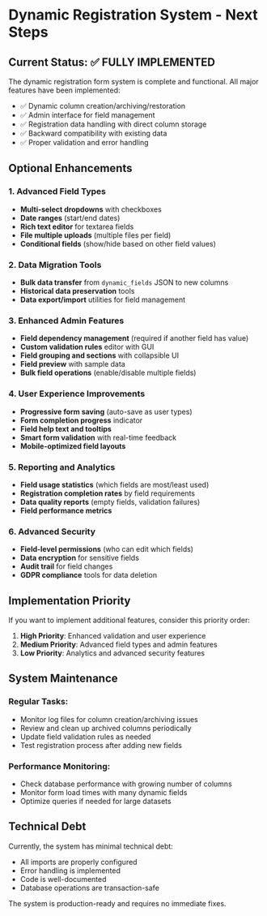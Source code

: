 # Dynamic Registration System - Next Steps

## Current Status: ✅ FULLY IMPLEMENTED

The dynamic registration form system is complete and functional. All major features have been implemented:

- ✅ Dynamic column creation/archiving/restoration
- ✅ Admin interface for field management
- ✅ Registration data handling with direct column storage
- ✅ Backward compatibility with existing data
- ✅ Proper validation and error handling

## Optional Enhancements

### 1. Advanced Field Types
- **Multi-select dropdowns** with checkboxes
- **Date ranges** (start/end dates)
- **Rich text editor** for textarea fields
- **File multiple uploads** (multiple files per field)
- **Conditional fields** (show/hide based on other field values)

### 2. Data Migration Tools
- **Bulk data transfer** from `dynamic_fields` JSON to new columns
- **Historical data preservation** tools
- **Data export/import** utilities for field management

### 3. Enhanced Admin Features
- **Field dependency management** (required if another field has value)
- **Custom validation rules** editor with GUI
- **Field grouping and sections** with collapsible UI
- **Field preview** with sample data
- **Bulk field operations** (enable/disable multiple fields)

### 4. User Experience Improvements
- **Progressive form saving** (auto-save as user types)
- **Form completion progress** indicator
- **Field help text and tooltips**
- **Smart form validation** with real-time feedback
- **Mobile-optimized field layouts**

### 5. Reporting and Analytics
- **Field usage statistics** (which fields are most/least used)
- **Registration completion rates** by field requirements
- **Data quality reports** (empty fields, validation failures)
- **Field performance metrics**

### 6. Advanced Security
- **Field-level permissions** (who can edit which fields)
- **Data encryption** for sensitive fields
- **Audit trail** for field changes
- **GDPR compliance** tools for data deletion

## Implementation Priority

If you want to implement additional features, consider this priority order:

1. **High Priority**: Enhanced validation and user experience
2. **Medium Priority**: Advanced field types and admin features
3. **Low Priority**: Analytics and advanced security features

## System Maintenance

### Regular Tasks:
- Monitor log files for column creation/archiving issues
- Review and clean up archived columns periodically
- Update field validation rules as needed
- Test registration process after adding new fields

### Performance Monitoring:
- Check database performance with growing number of columns
- Monitor form load times with many dynamic fields
- Optimize queries if needed for large datasets

## Technical Debt

Currently, the system has minimal technical debt:
- All imports are properly configured
- Error handling is implemented
- Code is well-documented
- Database operations are transaction-safe

The system is production-ready and requires no immediate fixes.
